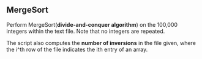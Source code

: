 MergeSort
-----------------
Perform MergeSort(**divide-and-conquer algorithm**) on the 100,000 integers within the text file. Note
that no integers are repeated. 

The script also computes the **number of inversions** in the file given,
where the i^th row of the file indicates the ith entry of an array.
